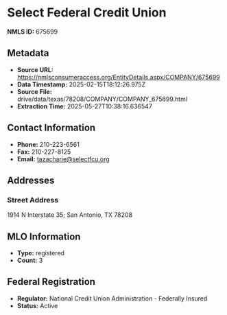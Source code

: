 # Select Federal Credit Union

**NMLS ID:** 675699

## Metadata
- **Source URL:** https://nmlsconsumeraccess.org/EntityDetails.aspx/COMPANY/675699
- **Data Timestamp:** 2025-02-15T18:12:26.975Z
- **Source File:** drive/data/texas/78208/COMPANY/COMPANY_675699.html
- **Extraction Time:** 2025-05-27T10:38:16.636547

## Contact Information
- **Phone:** 210-223-6561
- **Fax:** 210-227-8125
- **Email:** tazacharie@selectfcu.org

## Addresses
### Street Address
1914 N Interstate 35; San Antonio, TX 78208

## MLO Information
- **Type:** registered
- **Count:** 3

## Federal Registration
- **Regulator:** National Credit Union Administration - Federally Insured
- **Status:** Active
